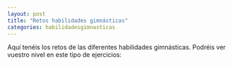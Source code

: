 ```yaml
---
layout: post
title: "Retos habilidades gimnásticas"
categories: habilidadesgimnasticas
---
```


Aquí tenéis los retos de las diferentes habilidades gimnásticas. Podréis ver vuestro nivel en este tipo de ejercicios:




